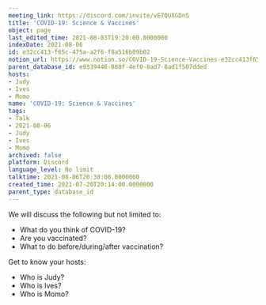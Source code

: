 ```yaml
---
meeting_link: https://discord.com/invite/vE7QUXGDnS
title: 'COVID-19: Science & Vaccines'
object: page
last_edited_time: 2021-08-03T19:20:00.0000000
indexDate: 2021-08-06
id: e32cc413-f65c-475a-a2f6-f8a516b09b02
notion_url: https://www.notion.so/COVID-19-Science-Vaccines-e32cc413f65c475aa2f6f8a516b09b02
parent_database_id: e9339446-880f-4ef0-8ad7-8ad1f507dded
hosts:
- Judy
- Ives
- Momo
name: 'COVID-19: Science & Vaccines'
tags:
- Talk
- 2021-08-06
- Judy
- Ives
- Momo
archived: false
platform: Discord
language_level: No limit
talktime: 2021-08-06T20:30:00.0000000
created_time: 2021-07-20T20:14:00.0000000
parent_type: database_id
---
```



We will discuss the following but not limited to:
   - What do you think of COVID-19?
   - Are you vaccinated?
   - What to do before/during/after vaccination?

Get to know your hosts:
   - Who is Judy?
   - Who is Ives?
   - Who is Momo?



